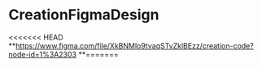 # CreationFigmaDesign
<<<<<<< HEAD
**https://www.figma.com/file/XkBNMlo9tvaqSTvZklBEzz/creation-code?node-id=1%3A2303
**=======

